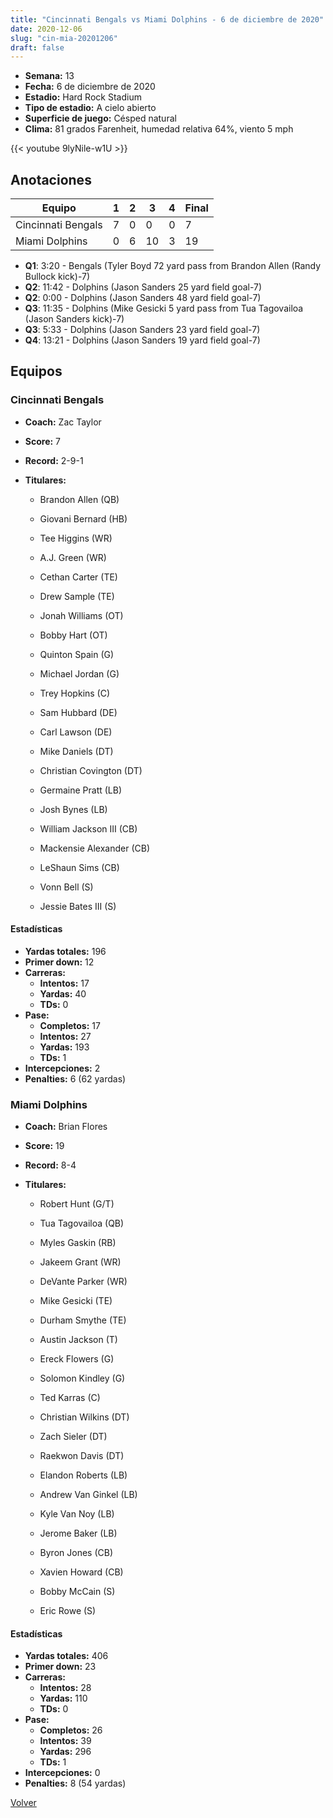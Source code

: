 ```yaml
---
title: "Cincinnati Bengals vs Miami Dolphins - 6 de diciembre de 2020"
date: 2020-12-06
slug: "cin-mia-20201206"
draft: false
---
```


- **Semana:** 13
- **Fecha:** 6 de diciembre de 2020
- **Estadio:** Hard Rock Stadium
- **Tipo de estadio:** A cielo abierto
- **Superficie de juego:** Césped natural
- **Clima:** 81 grados Farenheit, humedad relativa 64%, viento 5 mph


{{< youtube 9lyNile-w1U >}}


## Anotaciones
| Equipo | 1 | 2 | 3 | 4 | Final |
|--------|---|---|---|---|-------|
| Cincinnati Bengals  | 7 | 0 | 0 | 0  | 7 |
| Miami Dolphins  | 0 | 6 | 10 | 3  | 19 |
- **Q1**: 3:20 - Bengals (Tyler Boyd 72 yard pass from Brandon Allen (Randy Bullock kick)-7)
- **Q2**: 11:42 - Dolphins (Jason Sanders 25 yard field goal-7)
- **Q2**: 0:00 - Dolphins (Jason Sanders 48 yard field goal-7)
- **Q3**: 11:35 - Dolphins (Mike Gesicki 5 yard pass from Tua Tagovailoa (Jason Sanders kick)-7)
- **Q3**: 5:33 - Dolphins (Jason Sanders 23 yard field goal-7)
- **Q4**: 13:21 - Dolphins (Jason Sanders 19 yard field goal-7)


## Equipos


### Cincinnati Bengals
* **Coach:** Zac Taylor
* **Score:** 7
* **Record:** 2-9-1
* **Titulares:** 

  * Brandon Allen (QB) 

  * Giovani Bernard (HB) 

  * Tee Higgins (WR) 

  * A.J. Green (WR) 

  * Cethan Carter (TE) 

  * Drew Sample (TE) 

  * Jonah Williams (OT) 

  * Bobby Hart (OT) 

  * Quinton Spain (G) 

  * Michael Jordan (G) 

  * Trey Hopkins (C) 

  * Sam Hubbard (DE) 

  * Carl Lawson (DE) 

  * Mike Daniels (DT) 

  * Christian Covington (DT) 

  * Germaine Pratt (LB) 

  * Josh Bynes (LB) 

  * William Jackson III (CB) 

  * Mackensie Alexander (CB) 

  * LeShaun Sims (CB) 

  * Vonn Bell (S) 

  * Jessie Bates III (S) 

#### Estadísticas
* **Yardas totales:** 196
* **Primer down:** 12
* **Carreras:**
  * **Intentos:** 17
  * **Yardas:** 40
  * **TDs:** 0
* **Pase:**
  * **Completos:** 17
  * **Intentos:** 27
  * **Yardas:** 193
  * **TDs:** 1
* **Intercepciones:** 2
* **Penalties:** 6 (62 yardas)

### Miami Dolphins
* **Coach:** Brian Flores
* **Score:** 19
* **Record:** 8-4
* **Titulares:** 

  * Robert Hunt (G/T) 

  * Tua Tagovailoa (QB) 

  * Myles Gaskin (RB) 

  * Jakeem Grant (WR) 

  * DeVante Parker (WR) 

  * Mike Gesicki (TE) 

  * Durham Smythe (TE) 

  * Austin Jackson (T) 

  * Ereck Flowers (G) 

  * Solomon Kindley (G) 

  * Ted Karras (C) 

  * Christian Wilkins (DT) 

  * Zach Sieler (DT) 

  * Raekwon Davis (DT) 

  * Elandon Roberts (LB) 

  * Andrew Van Ginkel (LB) 

  * Kyle Van Noy (LB) 

  * Jerome Baker (LB) 

  * Byron Jones (CB) 

  * Xavien Howard (CB) 

  * Bobby McCain (S) 

  * Eric Rowe (S) 

#### Estadísticas
* **Yardas totales:** 406
* **Primer down:** 23
* **Carreras:**
  * **Intentos:** 28
  * **Yardas:** 110
  * **TDs:** 0
* **Pase:**
  * **Completos:** 26
  * **Intentos:** 39
  * **Yardas:** 296
  * **TDs:** 1
* **Intercepciones:** 0
* **Penalties:** 8 (54 yardas)


[Volver](/historia/2020)
